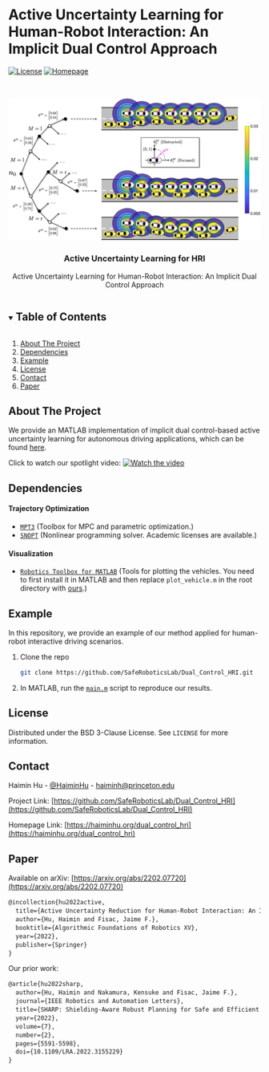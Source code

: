 # Active Uncertainty Learning for Human-Robot Interaction: An Implicit Dual Control Approach
<!-- Implementation of implicit dual control-based active uncertainty learning for human-robot interaction -->

[![License][license-shield]][license-url]
[![Homepage][homepage-shield]][homepage-url]


<!-- PROJECT LOGO -->
<br />
<p align="center">
  <a href="https://github.com/SafeRoboticsLab/Dual_Control_HRI">
    <img src="Misc/stree.png" alt="Logo" >
  </a>

  <h3 align="center">Active Uncertainty Learning for HRI</h3>

  <p align="center">
    Active Uncertainty Learning for Human-Robot Interaction: An Implicit Dual Control Approach
    <!--
    <br />
    <a href="https://github.com/SafeRoboticsLab/Dual_Control_HRI"><strong>Explore the docs »</strong></a>
    <br />
    <br />
    <a href="https://github.com/SafeRoboticsLab/Dual_Control_HRI">View Demo</a>
    ·
    <a href="https://github.com/SafeRoboticsLab/Dual_Control_HRI/issues">Report Bug</a>
    ·
    <a href="https://github.com/SafeRoboticsLab/Dual_Control_HRI/issues">Request Feature</a>
    -->
  </p>
</p>



<!-- TABLE OF CONTENTS -->
<details open="open">
  <summary><h2 style="display: inline-block">Table of Contents</h2></summary>
  <ol>
    <li><a href="#about-the-project">About The Project</a></li>
    <li><a href="#dependencies">Dependencies</a></li>
    <li><a href="#example">Example</a></li>
    <li><a href="#license">License</a></li>
    <li><a href="#contact">Contact</a></li>
    <li><a href="#paper">Paper</a></li>
  </ol>
</details>



<!-- ABOUT THE PROJECT -->
## About The Project

We provide an MATLAB implementation of implicit dual control-based active uncertainty learning for autonomous driving applications, which can be found [here](https://github.com/SafeRoboticsLab/Dual_Control_HRI/tree/main).

Click to watch our spotlight video:
[![Watch the video](https://haiminhu.files.wordpress.com/2022/02/dual_control_hri_video_cover.png)](https://haiminhu.files.wordpress.com/2022/02/dual_control_hri.mp4)


## Dependencies

#### Trajectory Optimization
* [`MPT3`](https://www.mpt3.org/) (Toolbox for MPC and parametric optimization.)
* [`SNOPT`](https://ccom.ucsd.edu/~optimizers/solvers/snopt/) (Nonlinear programming solver. Academic licenses are available.)

#### Visualization
* [`Robotics Toolbox for MATLAB`](https://petercorke.com/toolboxes/robotics-toolbox/) (Tools for plotting the vehicles. You need to first install it in MATLAB and then replace `plot_vehicle.m` in the root directory with [ours](https://github.com/SafeRoboticsLab/Dual_Control_HRI/blob/main/ThirdParty/Robotics%20Toolbox%20for%20MATLAB/plot_vehicle.m).)

## Example
In this repository, we provide an example of our method applied for human-robot interactive driving scenarios.

1. Clone the repo
   ```sh
   git clone https://github.com/SafeRoboticsLab/Dual_Control_HRI.git
   ```
2. In MATLAB, run the [`main.m`](https://github.com/SafeRoboticsLab/Dual_Control_HRI/blob/main/main.m) script to reproduce our results.

<!-- USAGE EXAMPLES 
## Usage

Use this space to show useful examples of how a project can be used. Additional screenshots, code examples and demos work well in this space. You may also link to more resources.

_For more examples, please refer to the [Documentation](https://example.com)_
-->


<!-- ROADMAP 
## Roadmap

See the [open issues](https://github.com/SafeRoboticsLab/SHARP/issues) for a list of proposed features (and known issues).
-->


<!-- CONTRIBUTING 
## Contributing

Contributions are what make the open source community such an amazing place to learn, inspire, and create. Any contributions you make are **greatly appreciated**.

1. Fork the Project
2. Create your Feature Branch (`git checkout -b feature/AmazingFeature`)
3. Commit your Changes (`git commit -m 'Add some AmazingFeature'`)
4. Push to the Branch (`git push origin feature/AmazingFeature`)
5. Open a Pull Request
-->


<!-- LICENSE -->
## License

Distributed under the BSD 3-Clause License. See `LICENSE` for more information.



<!-- CONTACT -->
## Contact

Haimin Hu - [@HaiminHu](https://twitter.com/HaiminHu) - haiminh@princeton.edu

Project Link: [https://github.com/SafeRoboticsLab/Dual_Control_HRI](https://github.com/SafeRoboticsLab/Dual_Control_HRI)

Homepage Link: [https://haiminhu.org/dual_control_hri](https://haiminhu.org/dual_control_hri)


<!-- PAPER -->
## Paper

Available on arXiv: [https://arxiv.org/abs/2202.07720](https://arxiv.org/abs/2202.07720)

```tex
@incollection{hu2022active,
  title={Active Uncertainty Reduction for Human-Robot Interaction: An Implicit Dual Control Approach},
  author={Hu, Haimin and Fisac, Jaime F.},
  booktitle={Algorithmic Foundations of Robotics XV},
  year={2022},
  publisher={Springer}
}
```

Our prior work:

```tex
@article{hu2022sharp,
  author={Hu, Haimin and Nakamura, Kensuke and Fisac, Jaime F.},
  journal={IEEE Robotics and Automation Letters}, 
  title={SHARP: Shielding-Aware Robust Planning for Safe and Efficient Human-Robot Interaction}, 
  year={2022},
  volume={7},
  number={2},
  pages={5591-5598},
  doi={10.1109/LRA.2022.3155229}
}
```

<!-- MARKDOWN LINKS & IMAGES -->
<!-- https://www.markdownguide.org/basic-syntax/#reference-style-links -->
[contributors-shield]: https://img.shields.io/github/contributors/SafeRoboticsLab/repo.svg?style=for-the-badge
[contributors-url]: https://github.com/SafeRoboticsLab/Dual_Control_HRI/contributors
[forks-shield]: https://img.shields.io/github/forks/SafeRoboticsLab/repo.svg?style=for-the-badge
[forks-url]: https://github.com/SafeRoboticsLab/Dual_Control_HRI/network/members
[stars-shield]: https://img.shields.io/github/stars/SafeRoboticsLab/repo.svg?style=for-the-badge
[stars-url]: https://github.com/SafeRoboticsLab/Dual_Control_HRI/stargazers
[issues-shield]: https://img.shields.io/github/issues/SafeRoboticsLab/repo.svg?style=for-the-badge
[issues-url]: https://github.com/SafeRoboticsLab/Dual_Control_HRI/issues
[license-shield]: https://img.shields.io/badge/License-BSD%203--Clause-blue.svg
[license-url]: https://opensource.org/licenses/BSD-3-Clause
[linkedin-shield]: https://img.shields.io/badge/-LinkedIn-black.svg?style=for-the-badge&logo=linkedin&colorB=555
[linkedin-url]: https://linkedin.com/in/SafeRoboticsLab
[homepage-shield]: https://img.shields.io/badge/-Homepage-brightgreen
[homepage-url]: https://haiminhu.org/dual_control_hri
